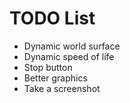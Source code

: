 TODO List
=========

- Dynamic world surface
- Dynamic speed of life
- Stop button
- Better graphics
- Take a screenshot